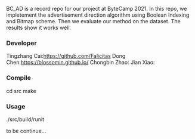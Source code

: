 BC_AD is a record repo for our project at ByteCamp 2021. In this repo, we impletement the advertisement direction algorithm
using Boolean Indexing and Bitmap scheme. Then we evaluate our method on the dataset. The results show it works well.

### Developer

Tingzhang Cai:https://github.com/Falicitas
Dong Chen:https://blossomin.github.io/
Chongbin Zhao:
Jian Xiao:

### Compile 

cd src
make

### Usage

./src/build/runit

to be continue...
